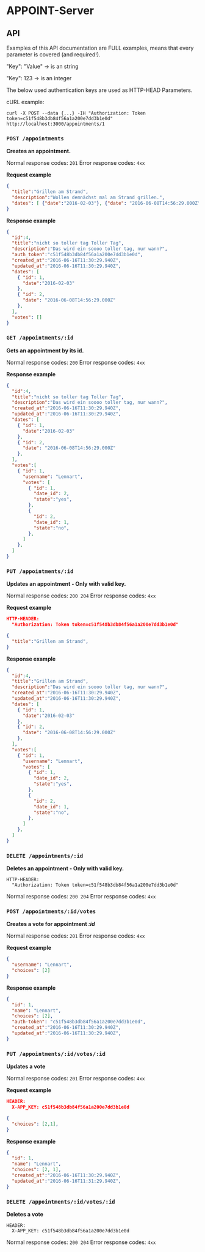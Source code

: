 # APPOINT-Server

## API

Examples of this API documentation are FULL examples, means that every parameter is covered (and required!).

"Key": "Value" -> is an string

"Key": 123     -> is an integer

The below used authentication keys are used as HTTP-HEAD Parameters.

cURL example:

`curl -X POST --data {...} -IH "Authorization: Token token=c51f548b3db84f56a1a200e7dd3b1e0d" http://localhost:3000/appointments/1`

### `POST /appointments`

**Creates an appointment.**

Normal response codes: `201`
Error response codes: `4xx`

**Request example**
```json
{
  "title":"Grillen am Strand",
  "description":"Wollen demnächst mal am Strand grillen.",
  "dates": [ {"date":"2016-02-03"}, {"date": "2016-06-08T14:56:29.000Z"} ]
}
```

**Response example**
```json
{
  "id":4,
  "title":"nicht so toller tag Toller Tag",
  "description":"Das wird ein soooo toller tag, nur wann?",
  "auth_token":"c51f548b3db84f56a1a200e7dd3b1e0d",
  "created_at":"2016-06-16T11:30:29.940Z",
  "updated_at":"2016-06-16T11:30:29.940Z",
  "dates": [ 
    { "id": 1,
      "date":"2016-02-03"
    },
    { "id": 2,
      "date": "2016-06-08T14:56:29.000Z"
    },
  ],
  "votes": [] 
}
```

### `GET /appointments/:id`

**Gets an appointment by its id.**

Normal response codes: `200`
Error response codes: `4xx`

**Response example**
```json
{
  "id":4,
  "title":"nicht so toller tag Toller Tag",
  "description":"Das wird ein soooo toller tag, nur wann?",
  "created_at":"2016-06-16T11:30:29.940Z",
  "updated_at":"2016-06-16T11:30:29.940Z",
  "dates": [ 
    { "id": 1,
      "date":"2016-02-03"
    },
    { "id": 2,
      "date": "2016-06-08T14:56:29.000Z"
    },
  ],
  "votes":[
    { "id": 1,
      "username": "Lennart",
      "votes": [
        { "id": 1,
          "date_id": 2,
          "state":"yes",
        },
        { 
          "id": 2,
          "date_id": 1,
          "state":"no",
        },
      ]
    },
  ]
}
```

### `PUT /appointments/:id`

**Updates an appointment - Only with valid key.**

Normal response codes: `200 204`
Error response codes: `4xx`

**Request example**
```json
HTTP-HEADER:
  "Authorization: Token token=c51f548b3db84f56a1a200e7dd3b1e0d"

{
  "title":"Grillen am Strand",
}
```

**Response example**
```json
{
  "id":4,
  "title":"Grillen am Strand",
  "description":"Das wird ein soooo toller tag, nur wann?",
  "created_at":"2016-06-16T11:30:29.940Z",
  "updated_at":"2016-06-16T11:30:29.940Z",
  "dates": [ 
    { "id": 1,
      "date":"2016-02-03"
    },
    { "id": 2,
      "date": "2016-06-08T14:56:29.000Z"
    },
  ],
  "votes":[
    { "id": 1,
      "username": "Lennart",
      "votes": [
        { "id": 1,
          "date_id": 2,
          "state":"yes",
        },
        { 
          "id": 2,
          "date_id": 1,
          "state":"no",
        },
      ]
    },
  ]
}
```

### `DELETE /appointments/:id`

**Deletes an appointment - Only with valid key.**

```
HTTP-HEADER:
  "Authorization: Token token=c51f548b3db84f56a1a200e7dd3b1e0d"
```

Normal response codes: `200 204`
Error response codes: `4xx`

### `POST /appointments/:id/votes`

**Creates a vote for appointment *:id***

Normal response codes: `201`
Error response codes: `4xx`

**Request example**
```json
{
  "username": "Lennart",
  "choices": [2]
}
```

**Response example**
```json
{
  "id": 1,
  "name": "Lennart",
  "choices": [2],
  "auth-token": "c51f548b3db84f56a1a200e7dd3b1e0d",
  "created_at":"2016-06-16T11:30:29.940Z",
  "updated_at":"2016-06-16T11:30:29.940Z",
}
```

### `PUT /appointments/:id/votes/:id`

**Updates a vote**

Normal response codes: `201`
Error response codes: `4xx`

**Request example**
```json
HEADER:
  X-APP_KEY: c51f548b3db84f56a1a200e7dd3b1e0d

{
  "choices": [2,1],
}
```

**Response example**
```json
{
  "id": 1,
  "name": "Lennart",
  "choices": [2, 1],
  "created_at":"2016-06-16T11:30:29.940Z",
  "updated_at":"2016-06-16T11:31:29.940Z",
}
```

### `DELETE /appointments/:id/votes/:id`

**Deletes a vote**

```
HEADER:
  X-APP_KEY: c51f548b3db84f56a1a200e7dd3b1e0d
```

Normal response codes: `200 204`
Error response codes: `4xx`
